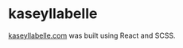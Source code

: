 # kaseyllabelle

  [kaseyllabelle.com](http://www.kaseyllabelle.com/) was built using React and SCSS.